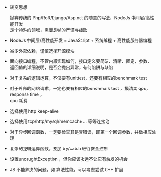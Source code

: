 * 转变思想

    抛弃传统的 Php/RoR/Django/Asp.net 的随意的写法，NodeJs 中间层/高性能开发  
    是个特殊的领域，需要足够的严谨与细致

* NodeJs 中间层/高性能开发 = JavaScript + 系统编程 + 高性能服务器编程 

* 减少外部依赖，谨慎选择开源模块

* 面向接口编程，不管内部实现如何，接口定义要简洁、清晰、固定，参数、  
    返回值的详细说明，是否会抛出异常，有何陷阱与缺陷

* 对于复杂的逻辑运算，不仅要有unittest，还要有相应的benchmark test

* 对于外部的网络请求，一定也要有相应的benchmark test ，摸清其 qps，response time ，  
     cpu 耗费

* 选择使用 http keep-alive 

* 选择使用 tcp/http/mysql/memcache ... 等等连接池

* 对于异步回调函数，一定要检查其是否错误，即第一个回调参数，并做相应处理

* 复杂的逻辑运算函数，要加 try/catch 进行安全控制

* 设置uncaughtException ，但你应该永远不让它有触发的机会

* JS 不能解决的问题，如 算法性能，可以考虑尝试 C++ 扩展